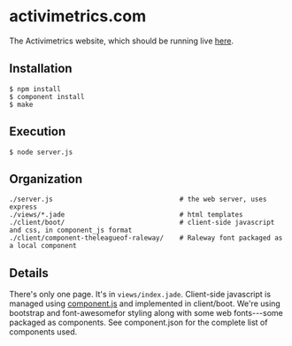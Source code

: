 # activimetrics.com

  The Activimetrics website, which should be running live [here](http://www.activimetrics.com).

## Installation

    $ npm install
    $ component install
    $ make
    
## Execution

    $ node server.js
    
## Organization

    ./server.js                                # the web server, uses express
    ./views/*.jade                             # html templates
    ./client/boot/                             # client-side javascript and css, in component_js format
    ./client/component-theleagueof-raleway/    # Raleway font packaged as a local component
    
## Details

There's only one page.  It's in `views/index.jade`.  Client-side javascript is managed using 
[component.js](https://github.com/component/componentio) and implemented in client/boot. 
We're using bootstrap and font-awesomefor styling along with some web fonts---some packaged 
as components.  See component.json for the complete list of components used.
